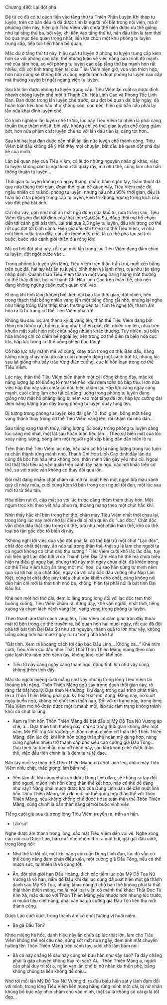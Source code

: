 




Chương 486: Lại đột phá


Đệ tử có đủ có tư cách tiến vào tầng thứ tư Thiên Phần Luyện Khí tháp tu luyện, trên cơ bản đều là đã được tính là người nổi bật trong nội viện, mà ở phương diện này, hiện giờ Tiêu Viêm vẫn chưa thể hiện được ưu thế giống như tại tầng thứ ba, bởi vậy, khi tiến vào tầng thứ tư, hắn đầu tiên là tạm thời bỏ qua mục tiêu quan trọng nhất, liền lựa chọn một khu phòng tu luyện trung cấp, tiếp tục tiến hành bế quan.

Mặc dù ở tầng thứ tư này, hiệu quả tu luyện ở phòng tu luyện trung cấp kém hơn so với phòng cao cấp, thế nhưng luận về việc nâng cao trình độ mạnh mẽ của tâm hoả, so với phòng tu luyện cao cấp tầng thứ ba mạnh hơn rất nhiều, đối với tình trạng hiện tại của Tiêu Viêm hiện giờ, vừa vặn thích hợp, hơn nữa cũng sẽ không bởi vì cùng người tranh đoạt phòng tu luyện cao cấp mà thường xuyên bị ngắt ngang việc tu luyện.

Sau khi tìm được phòng tu luyện trung cấp. Tiêu Viêm lại xuất ra dược đỉnh nhanh chóng luyện chế một ít Thanh Chi Hỏa Linh Cao và Phong Tốc Linh Đan. Đan dược trong lần luyện chế trước, sau đợt bế quan dài bảy ngày, đã hoàn toàn tiêu hao hầu như không còn, cho nên, hiện giờ hắn cần phải lại lần nữa khai đỉnh luyện chế.

Có kinh nghiệm lần luyện chế trước, lúc này Tiêu Viêm tự nhiên là phải càng thuần thục thêm một ít, bởi vậy, không chỉ có thời gian luyện chế cũng giảm bớt, hơn nữa phẩm chất luyện chế so với lần đầu tiên lại càng tốt hơn..

Sau khi hai loại đan dược cần nhất lại lần nữa luyện chế thành công, Tiêu Viêm bắt đầu không để ý hết thảy mọi chuyện, bắt đầu bế quan đột phá đại kế của mình.

Lần bế quan này của Tiêu Viêm, có lẽ do những nguyên nhân gì khác, việc tu luyện không còn bị người nào tới quấy rầy, mà như thế, cũng làm cho hắn thông thuận tu luyện...

Thời gian tu luyện không có ngày tháng, nhẩm bấm ngón tay, thấm thoát đã qua nửa tháng thời gian, đoạn thời gian bế quan này, Tiêu Viêm mặc dù ngẫu nhiên có ra khỏi phòng tu luyện, nhưng hầu như 95% thời gian, đều là toàn bộ ở tại phòng trung cấp tu luyện, kiên trì không ngừng trùng kích sâu vào đột phá bát tinh.

Cứ như vậy, gần như mất ăn mất ngủ đóng cửa khổ tu, nửa tháng sau, Tiêu Viêm đã sớm đạt tới đỉnh của thất tinh Đại Đấu Sư, đồng thời mơ hồ chạm đến tới cảnh giới bát tinh. Lại trải qua 2,3 ngày tu luyện, đấu khí trong cơ thể rốt cục đạt tới bình cảnh. Hiện giờ đấu khí trong cơ thể Tiêu Viêm, ví như một bình nước tràn đầy, chỉ cần thêm một chút là có thể phá tan sự trói buộc, bước vào cảnh giới thiên địa rộng lớn!

Mà cơ hội đột phá này, rốt cục một lần trong lúc Tiêu Viêm đang đắm chìm tu luyện, đột ngột bước vào...

Trong phòng tu luyện yên lặng, Tiêu Viêm trên thân trần trụi, ngồi xếp bằng trên bục đá, hai tay kết ấn tu luyện, bình thản và lạnh nhạt, tựa như lão tăng nhập định. Quanh thân Tiêu Viêm tỏa ra một vầng năng lượng mắt thường có thể thấy được, bỏi vì Thanh Chi Hỏa Linh Cao trên thân thể, cho nên đang không ngừng cuồn cuộn quán chú vào.

Không khí tĩnh lặng không biết kéo dài bao lâu thời gian, đột nhiên, bên trong thạch thất bỗng nhiên vang lên một tiếng động rất nhỏ, nhưng lại nghe như tiếng trống trầm thấp khác thường bên tai, tinh tế nghe tới, thanh âm hóa ra là từ trong cơ thể Tiêu Viêm phát ra!

Không lâu sau lúc âm thanh kỳ dị vang lên, thân thể Tiêu Viêm đang bất động như khúc gỗ, bỗng giống như bị điện giật, đột nhiên run lên, phía trên khuôn mặt xuất hiện một chút hồng nhuận khác thường. Tuy nhiên, sự biến hóa không chỉ có điểm bề ngoài ấy, bên trong cơ thể diễn ra biến hóa cực lớn, hấp lực trong cơ thể bỗng nhiên bạo tăng!

Cỗ hấp lực này mạnh mẽ vô cùng, xoay tròn trong cơ thể. Ban đầu, năng lượng nóng cháy màu đỏ sậm còn chuyển động một cách trật tự, nhưng lúc sau lại giống như bầy trâu rừng điên cuồng, cực kì hỗn loạn trong cơ thể Tiêu Viêm.

Lúc này, thân thể Tiêu Viêm biến thành một cái động không đáy, mặc kệ năng lượng ập tới khổng lồ như thế nào, đều đem toàn bộ hấp thu. Hơn nữa việc hấp thu này vẫn chưa có dấu hiệu chậm lại. Hấp lực càng ngày càng mạnh, cuối cùng làm cho tất cả năng lượng trong phòng tu luyện đang giống như mặt hồ phẳng lặng bị ném vào một tảng đá lớn, hấp lực cường đại đem năng lượng tràn đầy trong phòng tu luyện quấy tung lên.

Dị tượng trong phòng tu luyện kéo dài gần 10' thời gian, bỗng một tiếng vang thanh thúy trong cơ thể Tiêu Viêm vang lên, rồi chậm rãi nhỏ dần...

Sau tiếng vang thanh thúy, năng lượng lốc xoáy trong phòng tu luyện càng lúc càng mờ nhạt, một lát sau hoàn toàn tiêu tán... Theo sự biến mất của lốc xoáy năng lượng, bóng ảnh một người ngồi xếp bằng dần dần hiển lộ ra.

Trên thân thể Tiêu Viêm lúc này, hắc bào cơ hồ bị năng lượng trong lúc tuôn ra chấn thành từng mảnh nhỏ, Thanh Chi Hỏa Linh Cao dính đầy làn da cũng đã bốc hơi hầu như không còn, thân mình vẫn gầy yếu như cũ. Ngoại trừ thất thải tiểu xà vẫn quấn trên cánh tay nằm ngủ, các nơi khác trên cơ thể, so với trước vẫn không có thay đổi quá lớn.

Đôi mắt đang nhắm chặt chậm rãi mở ra, xuất hiện một ngọn lửa màu xanh quỷ dị nhảy múa, cuối cùng lượn lờ bên trong con ngươi tối đen, một lúc sau mới từ từ tiêu tán.

Hỏa diễm rút đi, cặp mắt so với lúc trước càng thêm thâm thúy hơn. Một ngụm trọc khí theo yết hầu phun ra, thoáng mang theo một chút hắc khí.

Nhìn thấy hắc khí bên trong hơi thở, chân mày Tiêu Viêm nhất thời chau lại, trong lòng lúc này mới nhớ lại điều đã bị hắn quên đi: "Lạc độc." Chất độc vẫn chôn dấu thật sâu trong cơ thể, tựa như một phần thân thể, khó có thể loại bỏ tận gốc độc tố biến dị này.

"Không nghĩ tới việc dựa vào đột phá, lại có thể bài trừ một chút "Lạc độc", chất độc chết tiệt này, ẩn núp tại trong thân thể, thật sự là làm cho người ta cả người không có chút nào thư sướng." Tiêu Viêm cười khổ lắc lắc đầu, tuy nói hiện giờ Lạc độc bởi vì có Thanh Liên Địa Tâm Hỏa hộ thể mà chưa biểu hiện ra điều gì nguy hại, nhưng thứ này một ngày chưa diệt, đã khiến trong cơ thể Tiêu Viêm luôn ẩn tàng một mối họa, dù sao hắn cũng tự mình nếm qua sự lợi hại của chất độc, ngay cả với cấp bậc đấu vương như Nạp Lan Kiệt, cũng bị chất độc này thiếu chút nữa khiến cho chết, càng không nói đến hắn chỉ mới là thất tinh nhỏ bé, không, hiện tại phải nói là bát tinh Đại Đấu Sư.

Khẽ nén một hơi thở dài, đem lo lắng trong lòng đối với lạc độc tạm thời buông xuống, Tiêu Viêm chậm rãi đứng dậy, khẽ vặn người, nhất thời, tiếng xương va chạm lách cách vang lên, vang vọng trong phòng tu luyện.

Theo thanh âm lách cách vang lên, Tiêu Viêm có cảm giác tràn đầy thoải mái từ bên trong cơ thể truyền ra, bế quan hơn hai mươi ngày, rốt cục đã đột phá tới bát tinh Đại Đấu Sư như sở nguyện, thành quả to lớn như vậy, không uổng công hơn hai mươi ngày ru rú trong nhà khổ tu!

"Bát tinh. Xem ra khoảng cách tới cấp bậc Đấu Linh... Không xa..." Khẽ mỉm cười, Tiêu Viêm cúi đầu nhìn Thất Thải Thôn Thiên Mãng mang theo cảm giác lạnh lẽo nằm trên cánh tay, không khỏi cười khổ nói:

- Tiểu tử này càng ngày càng tham ngủ, động tĩnh lớn như vậy cũng không thèm tỉnh dậy.

Mặc dù ngoài miệng cười mắng như vậy nhưng trong lòng Tiêu Viêm lại thoáng trĩu nặng, Thôn Thiên Mãng ngủ say trong đoạn thời gian này, rõ ràng rất bất hợp lý. Dựa theo lẽ thường, khi đang trong quá trình phát triển, lẽ ra Thôn Thiên Mãng phải cực kỳ hoạt bát mới đúng. Đằng này, nó suốt ngày buồn ngủ, không có chút tinh thần nào. Đối với dị trạng này, trong lòng Tiêu Viêm mơ hồ đoán được một ít manh mối, lập tức tâm trạng không tránh khỏi có chút lo lắng.

- Xem ra linh hồn Thôn Thiên Mãng đã bắt đầu bị Mỹ Đỗ Toa Nữ Vương áp chế, a... Dựa theo tình huống này, chỉ sợ trong thời gian không đến một năm, Mỹ Đỗ Toa Nữ Vương sẽ thành công chiếm cứ thân thể Thôn Thiên Mãng, đến lúc đó, khi linh hồn cùng thân thể hoàn mỹ dung hợp, nàng cũng nghiễm nhiên trở thành cấp bậc siêu cấp cường giả Đấu Tông... Dựa theo sự tàn nhẫn của nữ nhân này, sau khi khống chế được thân thể, việc đầu tiên chính là là đem ta ra tế đao...

Bàn tay vuốt ve thân thể Thôn Thiên Mãng có chút lạnh lẽo, chân mày Tiêu Viêm nhíu chặt, thấp giọng lẩm bẩm nói.

- Yên tâm đi, khi nàng chưa có được Dung Linh đan, sẽ không ra tay đối phó ngươi, muốn linh hồn cùng thân thể kết hợp, nào có thể dễ dàng như vậy? Nàng phải mượn dược lực của Dung Linh đan để cắn nuốt linh hồn Thôn Thiên Mãng, tiếp đó mới có thể dung hợp thân thể với Thôn Thiên Mãng, nếu không khống chế được hoàn toàn thân thể Thôn Thiên Mãng, cũng chính là bản thân nàng bị trói buộc vĩnh viễn

Tiếng cười già nua từ trong lòng Tiêu Viêm truyền ra, trấn an hắn.

- Lão sư!

Nghe được âm thanh trong lòng, sắc mặt Tiêu Viêm dần vui vẻ. Nghe xong câu nói của Dược Lão, hắn mới nhẹ nhõm thở ra một hơi, gật gật đầu cười, trong lòng nói:

- Như thế là tốt rồi, một khi nàng còn cần Dung Linh đan, lúc đó vẫn có thể cùng nàng đàm phán điều kiện, một cường giả Đấu Tông, nếu có thể mượn sức, tự nhiên là vô cùng tốt.

- Ân, đột phá giới hạn Đấu Hoàng, đích xác tiềm lực của Mỹ Đỗ Toa Nữ Vương là vô hạn, năm đó Đấu Khí đại lục cũng đã xuất hiện một gã thành danh sau Mỹ Đỗ Toa, nhưng khác nàng ở chỗ bản thể không phải là thất thải thôn thiên mãng, mà là một loại viễn cổ mãnh thú khác: Thất Dực Tử Kim Xà, mặc dù so với Thôn Thiên Mãng yếu nhược hơn nhưng lúc trước, vì muốn tiêu diệt nàng, phải cần ba gã cường giả Đấu Tôn liên thủ mới thành công.

Dược Lão cười cười, trong thanh âm có chút hương vị hoài niệm.

- Ba gã Đấu Tôn?

Khóe miệng há hốc, danh hiệu này ẩn chứa áp lực thật lớn, làm cho Tiêu Viêm không thể nói câu nào, sửng sốt mất nửa ngày, đem ánh mắt chuyển hướng lên Thôn Thiên Mãng trên cánh tay, cười khổ lẩm bẩm nói:

- Bà cô này chẳng lẻ sau này cũng sẽ bưu hãn như vậy sao? Ta đây chẳng phải là gặp chuyện không hay rồi sao? Ai... Thôn Thiên Mãng a, ngươi cần phải duy trì tốt a, ngàn vạn lần chớ bị nữ nhân kia thôn phệ, bằng không chúng ta liền không dễ chịu...

Nhớ tới mỗi lần Mỹ Đỗ Toa Nữ Vương đi ra đều biểu hiện sát ý lãnh đạm đối với mình, trong lòng Tiêu Viêm liền hung hăng rùng mình một cái, bị nữ nhân khủng bố bực này nhìn chăm chú vào mình, thật sự là không có cái gì là tốt đẹp...




